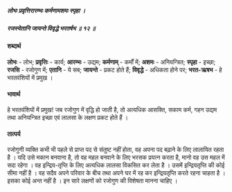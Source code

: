 ##### लोभः प्रवृत्तिरारम्भः कर्मणामशमः स्पृहा ।
##### रजस्येतानि जायन्ते विवृद्धे भरतर्षभ ॥ १२ ॥

#### शब्दार्थ

**लोभः** - लोभ; **प्रवृत्तिः** - कार्य; **आरम्भः** - उद्यम; **कर्मणाम्** - कर्मों में; **अशमः** - अनियन्त्रित; **स्पृहा** - इच्छा; **रजसि** - रजोगुण में; **एतानि** - ये सब; **जायन्ते** - प्रकट होते हैं; **विवृद्धे** - अधिकता होने पर; **भरत-ऋषभ** - हे भरतवंशियों में प्रमुख ।

#### भावार्थ

हे भरतवंशियों में प्रमुख! जब रजोगुण में वृद्धि हो जाती है, तो अत्यधिक आसक्ति, सकाम कर्म, गहन उद्यम तथा अनियन्त्रित इच्छा एवं लालसा के लक्षण प्रकट होते हैं ।

#### तात्पर्य

रजोगुणी व्यक्ति कभी भी पहले से प्राप्त पद से संतुष्ट नहीं होता, वह अपना पद बढ़ाने के लिए लालायित रहता है । यदि उसे मकान बनवाना है, तो वह महल बनवाने के लिए भरसक प्रयत्न करता है, मानो वह उस महल में सदा रहेगा । वह इन्द्रिय-तृप्ति के लिए अत्यधिक लालसा विकसित कर लेता है । उसमें इन्द्रियतृप्ति की कोई सीमा नहीं है । वह सदैव अपने परिवार के बीच तथा अपने घर में रह कर इन्द्रियतृप्ति करते रहना चाहता है । इसका कोई अन्त नहीं है । इन सारे लक्षणों को रजोगुण की विशेषता मानना चाहिए ।